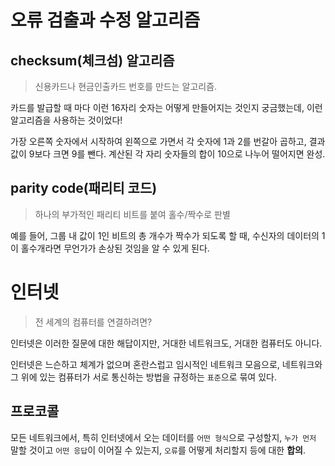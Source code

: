 # 오류 검출과 수정 알고리즘

## checksum(체크섬) 알고리즘

> 신용카드나 현금인출카드 번호를 만드는 알고리즘.

카드를 발급할 때 마다 이런 16자리 숫자는 어떻게 만들어지는 것인지 궁금했는데, 이런 알고리즘을 사용하는 것이었다!

가장 오른쪽 숫자에서 시작하여 왼쪽으로 가면서 각 숫자에 1과 2를 번갈아 곱하고, 결과값이 9보다 크면 9를 뺀다. 계산된 각 자리 숫자들의 합이 10으로 나누어 떨어지면 완성.

## parity code(패리티 코드)

> 하나의 부가적인 패리티 비트를 붙여 홀수/짝수로 판별

예를 들어, 그룹 내 값이 1인 비트의 총 개수가 짝수가 되도록 할 때, 수신자의 데이터의 1이 홀수개라면 무언가가 손상된 것임을 알 수 있게 된다.

# 인터넷

> 전 세계의 컴퓨터를 연결하려면?

인터넷은 이러한 질문에 대한 해답이지만, 거대한 네트워크도, 거대한 컴퓨터도 아니다.

인터넷은 느슨하고 체계가 없으며 혼란스럽고 임시적인 네트워크 모음으로, 네트워크와 그 위에 있는 컴퓨터가 서로 통신하는 방법을 규정하는 `표준`으로 묶여 있다.

## 프로코콜

모든 네트워크에서, 특히 인터넷에서 오는 데이터를 `어떤 형식`으로 구성할지, `누가 먼저` 말할 것이고 `어떤 응답`이 이어질 수 있는지, `오류`를 어떻게 처리할지 등에 대한 **합의**.